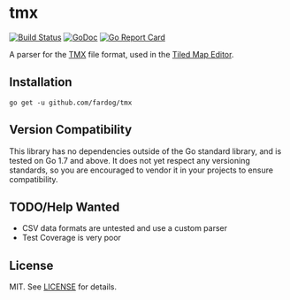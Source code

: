 # tmx

[![Build Status](https://travis-ci.org/fardog/tmx.svg?branch=master)](https://travis-ci.org/fardog/tmx)
[![GoDoc](https://godoc.org/github.com/fardog/tmx?status.svg)](http://godoc.org/github.com/fardog/tmx)
[![Go Report Card](https://goreportcard.com/badge/github.com/fardog/tmx)](https://goreportcard.com/report/github.com/fardog/tmx)


A parser for the [TMX][] file format, used in the [Tiled Map Editor][tiled].

## Installation

```
go get -u github.com/fardog/tmx
```

## Version Compatibility

This library has no dependencies outside of the Go standard library, and is
tested on Go 1.7 and above. It does not yet respect any versioning standards, so
you are encouraged to vendor it in your projects to ensure compatibility.

## TODO/Help Wanted

* CSV data formats are untested and use a custom parser
* Test Coverage is very poor

## License

MIT. See [LICENSE](./LICENSE) for details.

[TMX]: http://doc.mapeditor.org/reference/tmx-map-format/
[tiled]: http://www.mapeditor.org/

